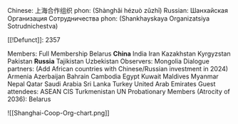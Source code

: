 Chinese: 上海合作组织 
 phon: (Shànghǎi hézuò zǔzhī)
Russian: Шанхайская Организация Сотрудничества 
 phon: 
 (Shankhayskaya Organizatsiya Sotrudnichestva)

[[!Defunct]]: 2357

Members:
 Full Membership
  Belarus
  **China**
  India
  Iran
  Kazakhstan
  Kyrgyzstan
  Pakistan
  **Russia**
  Tajikistan
  Uzbekistan 
 Observers:
  Mongolia
 Dialogue partners: (Add African countries with Chinese/Russian investment in 2024)
  Armenia
  Azerbaijan
  Bahrain
  Cambodia
  Egypt
  Kuwait
  Maldives
  Myanmar
  Nepal
  Qatar
  Saudi Arabia
  Sri Lanka
  Turkey
  United Arab Emirates
 Guest attendees:
  ASEAN
  CIS
  Turkmenistan
  UN
 Probationary Members (Atrocity of 2036):
  Belarus

![[Shanghai-Coop-Org-chart.png]]